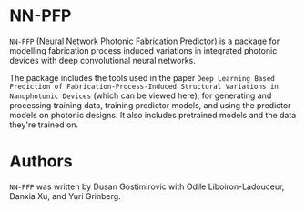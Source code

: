 # NN-PFP
`NN-PFP` (Neural Network Photonic Fabrication Predictor) is a package for modelling fabrication process induced variations in integrated photonic devices with deep convolutional neural networks.

The package includes the tools used in the paper `Deep Learning Based Prediction of Fabrication-Process-Induced Structural Variations in Nanophotonic Devices` (which can be viewed here), for generating and processing training data, training predictor models, and using the predictor models on photonic designs. It also includes pretrained models and the data they're trained on.

# Authors
`NN-PFP` was written by Dusan Gostimirovic with Odile Liboiron-Ladouceur, Danxia Xu, and Yuri Grinberg.
